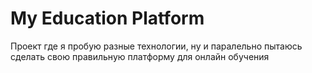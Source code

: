 # My Education Platform

Проект где я пробую разные технологии, ну и паралельно пытаюсь сделать свою правильную платформу для онлайн обучения

